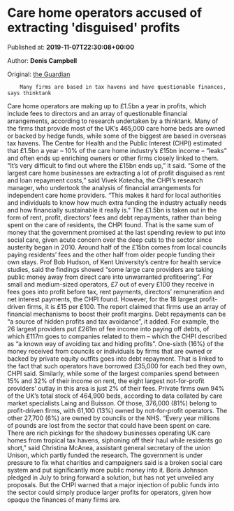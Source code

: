
# Care home operators accused of extracting 'disguised' profits

Published at: **2019-11-07T22:30:08+00:00**

Author: **Denis Campbell**

Original: [the Guardian](https://www.theguardian.com/society/2019/nov/07/care-home-operators-accused-of-extracting-disguised-profits)


        Many firms are based in tax havens and have questionable finances, says thinktank
      
Care home operators are making up to £1.5bn a year in profits, which include fees to directors and an array of questionable financial arrangements, according to research undertaken by a thinktank.
Many of the firms that provide most of the UK’s 465,000 care home beds are owned or backed by hedge funds, while some of the biggest are based in overseas tax havens.
The Centre for Health and the Public Interest (CHPI) estimated that £1.5bn a year – 10% of the care home industry’s £15bn income – “leaks” and often ends up enriching owners or other firms closely linked to them. “It’s very difficult to find out where the £15bn ends up,” it said.
“Some of the largest care home businesses are extracting a lot of profit disguised as rent and loan repayment costs,” said Vivek Kotecha, the CHPI’s research manager, who undertook the analysis of financial arrangements for independent care home providers.
“This makes it hard for local authorities and individuals to know how much extra funding the industry actually needs and how financially sustainable it really is.”
The £1.5bn is taken out in the form of rent, profit, directors’ fees and debt repayments, rather than being spent on the care of residents, the CHPI found. That is the same sum of money that the government promised at the last spending review to put into social care, given acute concern over the deep cuts to the sector since austerity began in 2010.
Around half of the £15bn comes from local councils paying residents’ fees and the other half from older people funding their own stays.
Prof Bob Hudson, of Kent University’s centre for health service studies, said the findings showed “some large care providers are taking public money away from direct care into unwarranted profiteering”.
For small and medium-sized operators, £7 out of every £100 they receive in fees goes into profit before tax, rent payments, directors’ remuneration and net interest payments, the CHPI found. However, for the 18 largest profit-driven firms, it is £15 per £100.
The report claimed that firms use an array of financial mechanisms to boost their profit margins. Debt repayments can be “a source of hidden profits and tax avoidance”, it added.
For example, the 26 largest providers put £261m of fee income into paying off debts, of which £117m goes to companies related to them – which the CHPI described as “a known way of avoiding tax and hiding profits”.
One-sixth (16%) of the money received from councils or individuals by firms that are owned or backed by private equity outfits goes into debt repayment. That is linked to the fact that such operators have borrowed £35,000 for each bed they own, CHPI said.
Similarly, while some of the largest companies spend between 15% and 32% of their income on rent, the eight largest not-for-profit providers’ outlay in this area is just 2% of their fees.
Private firms own 94% of the UK’s total stock of 464,900 beds, according to data collated by care market specialists Laing and Buisson. Of those, 376,000 (81%) belong to profit-driven firms, with 61,100 (13%) owned by not-for-profit operators. The other 27,700 (6%) are owned by councils or the NHS.
“Every year millions of pounds are lost from the sector that could have been spent on care. There are rich pickings for the shadowy businesses operating UK care homes from tropical tax havens, siphoning off their haul while residents go short,” said Christina McAnea, assistant general secretary of the union Unison, which partly funded the research.
The government is under pressure to fix what charities and campaigners said is a broken social care system and put significantly more public money into it. Boris Johnson pledged in July to bring forward a solution, but has not yet unveiled any proposals.
But the CHPI warned that a major injection of public funds into the sector could simply produce larger profits for operators, given how opaque the finances of many firms are.
